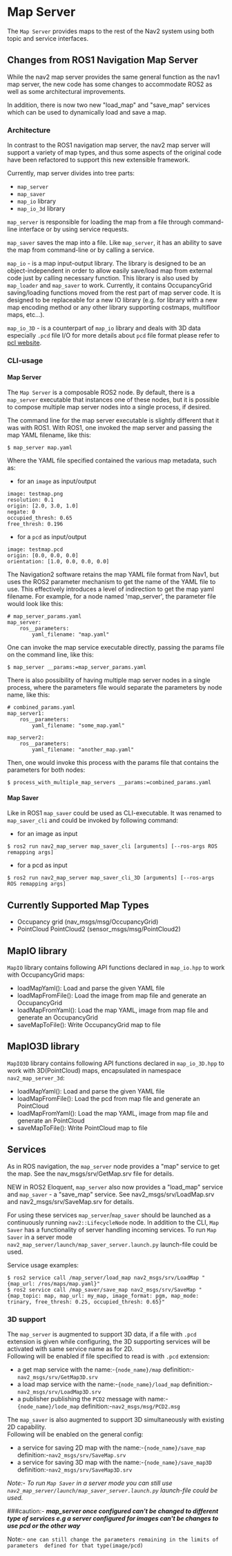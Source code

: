 # Map Server

The `Map Server` provides maps to the rest of the Nav2 system using both topic and
service interfaces.

## Changes from ROS1 Navigation Map Server

While the nav2 map server provides the same general function as the nav1 map server, the new
code has some changes to accommodate ROS2 as well as some architectural improvements.

In addition, there is now two new "load_map" and "save_map" services which can be used to
dynamically load and save a map.

### Architecture

In contrast to the ROS1 navigation map server, the nav2 map server will support a variety
of map types, and thus some aspects of the original code have been refactored to support
this new extensible framework.

Currently, map server divides into tree parts:

- `map_server`
- `map_saver`
- `map_io` library
- `map_io_3d` library

`map_server` is responsible for loading the map from a file through command-line interface
or by using service requests.

`map_saver` saves the map into a file. Like `map_server`, it has an ability to save the map from
command-line or by calling a service.

`map_io` - is a map input-output library. The library is designed to be an object-independent
in order to allow easily save/load map from external code just by calling necessary function.
This library is also used by `map_loader` and `map_saver` to work. Currently, it contains
OccupancyGrid saving/loading functions moved from the rest part of map server code.
It is designed to be replaceable for a new IO library (e.g. for library with a new map encoding
method or any other library supporting costmaps, multifloor maps, etc...).

`map_io_3D` - is a counterpart of `map_io` library and deals with 3D data especially `.pcd` 
file I/O for more details about `pcd` file format please refer to 
[pcl website](https://pcl.readthedocs.io/projects/tutorials/en/latest/pcd_file_format.html#pcd-file-format).
 
### CLI-usage

#### Map Server

The `Map Server` is a composable ROS2 node. By default, there is a `map_server` executable that
instances one of these nodes, but it is possible to compose multiple map server nodes into
a single process, if desired.

The command line for the map server executable is slightly different that it was with ROS1.
With ROS1, one invoked the map server and passing the map YAML filename, like this:

```
$ map_server map.yaml
```

Where the YAML file specified contained the various map metadata, such as:

- for an `image` as input/output
```
image: testmap.png
resolution: 0.1
origin: [2.0, 3.0, 1.0]
negate: 0
occupied_thresh: 0.65
free_thresh: 0.196
```

- for a `pcd` as input/output 
```
image: testmap.pcd
origin: [0.0, 0.0, 0.0]
orientation: [1.0, 0.0, 0.0, 0.0]
```

The Navigation2 software retains the map YAML file format from Nav1, but uses the ROS2 parameter
mechanism to get the name of the YAML file to use. This effectively introduces a
level of indirection to get the map yaml filename. For example, for a node named 'map_server',
the parameter file would look like this:

```
# map_server_params.yaml
map_server:
    ros__parameters:
        yaml_filename: "map.yaml"
```

One can invoke the map service executable directly, passing the params file on the command line,
like this:

```
$ map_server __params:=map_server_params.yaml
```

There is also possibility of having multiple map server nodes in a single process, where the parameters file would separate the parameters by node name, like this:

```
# combined_params.yaml
map_server1:
    ros__parameters:
        yaml_filename: "some_map.yaml"

map_server2:
    ros__parameters:
        yaml_filename: "another_map.yaml"
```

Then, one would invoke this process with the params file that contains the parameters for both nodes:

```
$ process_with_multiple_map_servers __params:=combined_params.yaml
```

#### Map Saver

Like in ROS1 `map_saver` could be used as CLI-executable. It was renamed to `map_saver_cli`
and could be invoked by following command:

- for an image as input
```
$ ros2 run nav2_map_server map_saver_cli [arguments] [--ros-args ROS remapping args]
```

- for a pcd as input
```
$ ros2 run nav2_map_server map_saver_cli_3D [arguments] [--ros-args ROS remapping args]
```

## Currently Supported Map Types

- Occupancy grid (nav_msgs/msg/OccupancyGrid)
- PointCloud PointCloud2 (sensor_msgs/msg/PointCloud2)

## MapIO library

`MapIO` library contains following API functions declared in `map_io.hpp` to work with
OccupancyGrid maps:

- loadMapYaml(): Load and parse the given YAML file
- loadMapFromFile(): Load the image from map file and generate an OccupancyGrid
- loadMapFromYaml(): Load the map YAML, image from map file and generate an OccupancyGrid
- saveMapToFile(): Write OccupancyGrid map to file

## MapIO3D library

`MapIO3D` library contains following API functions declared in `map_io_3D.hpp` to work with
3D(PointCloud) maps, encapsulated in namespace `nav2_map_server_3d`:

- loadMapYaml(): Load and parse the given YAML file
- loadMapFromFile(): Load the pcd from map file and generate an PointCloud
- loadMapFromYaml(): Load the map YAML, image from map file and generate an PointCloud
- saveMapToFile(): Write PointCloud map to file

## Services

As in ROS navigation, the `map_server` node provides a "map" service to get the map. 
See the nav_msgs/srv/GetMap.srv file for details.

NEW in ROS2 Eloquent, `map_server` also now provides a "load_map" service and `map_saver` -
a "save_map" service. See nav2_msgs/srv/LoadMap.srv and nav2_msgs/srv/SaveMap.srv for details.

For using these services `map_server`/`map_saver` should be launched as a continuously running
`nav2::LifecycleNode` node. In addition to the CLI, `Map Saver` has a functionality of server
handling incoming services. To run `Map Saver` in a server mode
`nav2_map_server/launch/map_saver_server.launch.py` launch-file could be used.

Service usage examples:

```
$ ros2 service call /map_server/load_map nav2_msgs/srv/LoadMap "{map_url: /ros/maps/map.yaml}"
$ ros2 service call /map_saver/save_map nav2_msgs/srv/SaveMap "{map_topic: map, map_url: my_map, image_format: pgm, map_mode: trinary, free_thresh: 0.25, occupied_thresh: 0.65}"
```
### 3D support
The `map_server` is augmented to support 3D data, if a file with `.pcd` extension is given 
while configuring, the 3D supporting services will be activated with same service name as for 2D.     
Following will be enabled if file specified to read is with `.pcd` extension:
- a get map service with the name:-`{node_name}/map` definition:-`nav2_msgs/srv/GetMap3D.srv`
- a load map service with the name:-`{node_name}/load_map` definition:-`nav2_msgs/srv/LoadMap3D.srv`   
- a publisher publishing the `PCD2` message with name:-`{node_name}/lode_map` definition:-`nav2_msgs/msg/PCD2.msg`

The `map_saver` is also augmented to support 3D simultaneously with existing 2D capability.<br/> 
Following will be enabled on the general config:
- a service for saving 2D map with the name:-`{node_name}/save_map` definition:-`nav2_msgs/srv/SaveMap.srv`
- a service for saving 3D map with the name:-`{node_name}/save_map3D` definition:-`nav2_msgs/srv/SaveMap3D.srv`

*Note:- To run `Map Saver` in a server mode you can still use
`nav2_map_server/launch/map_saver_server.launch.py` launch-file could be used.*
       
###caution:-
__*map_server once configured can't be changed to different type of services e.g a server configured for 
images can't be changes to use pcd or the other way*__

Note:- `one can still change the parameters remaining in the limits of parameters 
defined for that type(image/pcd)` 
